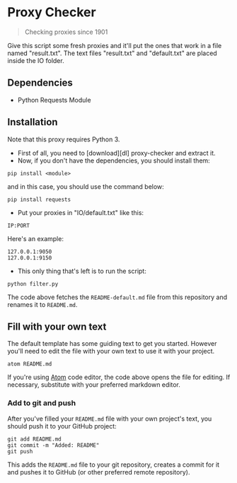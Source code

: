 # Proxy Checker
> Checking proxies since 1901

Give this script some fresh proxies and it'll put the ones that work in a file named "result.txt".
The text files "result.txt" and "default.txt" are placed inside the IO folder.

## Dependencies

- Python Requests Module

## Installation

Note that this proxy requires Python 3.
- First of all, you need to [download][dl] proxy-checker and extract it.
- Now, if you don't have the dependencies, you should install them:

```shell
pip install <module>
```

and in this case, you should use the command below:

```shell
pip install requests
```

- Put your proxies in "IO/default.txt" like this:
```
IP:PORT
```

Here's an example:

```
127.0.0.1:9050
127.0.0.1:9150
```

- This only thing that's left is to run the script:

```shell
python filter.py
```

The code above fetches the `README-default.md` file from this repository and
renames it to `README.md`.

## Fill with your own text

The default template has some guiding text to get you started. However you'll
need to edit the file with your own text to use it with your project.

```shell
atom README.md
```

If you're using [Atom](https://atom.io/) code editor, the code above opens the
file for editing. If necessary, substitute with your preferred markdown editor.

### Add to git and push

After you've filled your `README.md` file with your own project's text, you
should push it to your GitHub project:

```shell
git add README.md
git commit -m "Added: README"
git push
```

This adds the `README.md` file to your git repository, creates a commit for it
and pushes it to GitHub (or other preferred remote repository).
